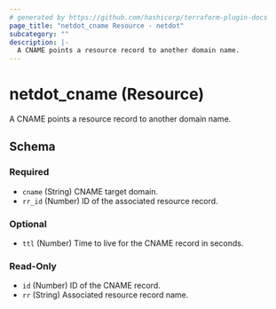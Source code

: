 ```yaml
---
# generated by https://github.com/hashicorp/terraform-plugin-docs
page_title: "netdot_cname Resource - netdot"
subcategory: ""
description: |-
  A CNAME points a resource record to another domain name.
---
```


# netdot_cname (Resource)

A CNAME points a resource record to another domain name.



<!-- schema generated by tfplugindocs -->
## Schema

### Required

- `cname` (String) CNAME target domain.
- `rr_id` (Number) ID of the associated resource record.

### Optional

- `ttl` (Number) Time to live for the CNAME record in seconds.

### Read-Only

- `id` (Number) ID of the CNAME record.
- `rr` (String) Associated resource record name.
